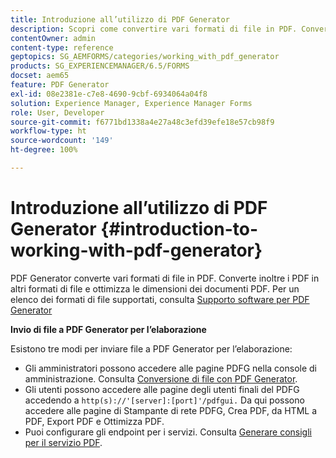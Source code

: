 ```yaml
---
title: Introduzione all’utilizzo di PDF Generator
description: Scopri come convertire vari formati di file in PDF. Converte inoltre i PDF in altri formati di file e ottimizza le dimensioni dei documenti PDF.
contentOwner: admin
content-type: reference
geptopics: SG_AEMFORMS/categories/working_with_pdf_generator
products: SG_EXPERIENCEMANAGER/6.5/FORMS
docset: aem65
feature: PDF Generator
exl-id: 08e2381e-c7e8-4690-9cbf-6934064a04f8
solution: Experience Manager, Experience Manager Forms
role: User, Developer
source-git-commit: f6771bd1338a4e27a48c3efd39efe18e57cb98f9
workflow-type: ht
source-wordcount: '149'
ht-degree: 100%

---
```


# Introduzione all’utilizzo di PDF Generator {#introduction-to-working-with-pdf-generator}

PDF Generator converte vari formati di file in PDF. Converte inoltre i PDF in altri formati di file e ottimizza le dimensioni dei documenti PDF. Per un elenco dei formati di file supportati, consulta [Supporto software per PDF Generator](/help/forms/using/aem-forms-jee-supported-platforms.md)

**Invio di file a PDF Generator per l’elaborazione**

Esistono tre modi per inviare file a PDF Generator per l’elaborazione:

* Gli amministratori possono accedere alle pagine PDFG nella console di amministrazione. Consulta [Conversione di file con PDF Generator](/help/forms/using/admin-help/converting-files-using-pdf-generator.md).
* Gli utenti possono accedere alle pagine degli utenti finali del PDFG accedendo a `http(s)://'[server]:[port]'/pdfgui.` Da qui possono accedere alle pagine di Stampante di rete PDFG, Crea PDF, da HTML a PDF, Export PDF e Ottimizza PDF.
* Puoi configurare gli endpoint per i servizi. Consulta <!--Fix broken link to Managing Endpoints --> [Generare consigli per il servizio PDF](configuring-watched-folder-endpoints.md#generate-pdf-service-recommendations).
